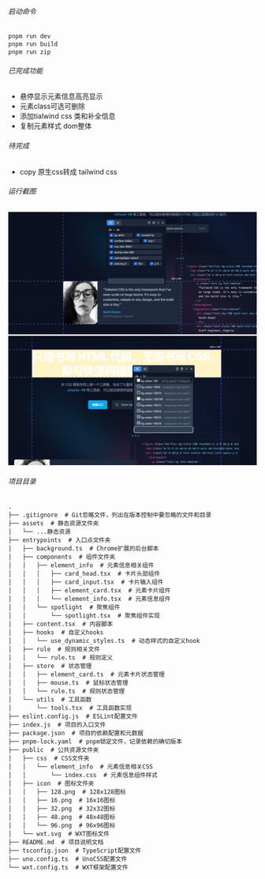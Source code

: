 ###### 启动命令

```
pnpm run dev 
pnpm run build 
pnpm run zip
```

###### 已完成功能
- 悬停显示元素信息高亮显示
- 元素class可选可删除
- 添加tialwind css 类和补全信息
- 复制元素样式 dom整体


###### 待完成
- copy 原生css转成 tailwind css


###### 运行截图
![alt 运行图](assets/runtime_screenshot_1.png)
![alt 运行图](assets/runtime_screenshot_2.png)



###### 项目目录

```
.
├── .gitignore  # Git忽略文件，列出在版本控制中要忽略的文件和目录
├── assets  # 静态资源文件夹
│   └── ...静态资源
├── entrypoints  # 入口点文件夹
│   ├── background.ts  # Chrome扩展的后台脚本
│   ├── components  # 组件文件夹
│   │   ├── element_info  # 元素信息相关组件
│   │   │   ├── card_head.tsx  # 卡片头部组件
│   │   │   ├── card_input.tsx  # 卡片输入组件
│   │   │   ├── element_card.tsx  # 元素卡片组件
│   │   │   └── element_info.tsx  # 元素信息组件
│   │   └── spotlight  # 聚焦组件
│   │       └── spotlight.tsx  # 聚焦组件实现
│   ├── content.tsx  # 内容脚本
│   ├── hooks  # 自定义hooks
│   │   └── use_dynamic_styles.ts  # 动态样式的自定义hook
│   ├── rule  # 规则相关文件
│   │   └── rule.ts  # 规则定义
│   ├── store  # 状态管理
│   │   ├── element_card.ts  # 元素卡片状态管理
│   │   ├── mouse.ts  # 鼠标状态管理
│   │   └── rule.ts  # 规则状态管理
│   └── utils  # 工具函数
│       └── tools.tsx  # 工具函数实现
├── eslint.config.js  # ESLint配置文件
├── index.js  # 项目的入口文件
├── package.json  # 项目的依赖配置和元数据
├── pnpm-lock.yaml  # pnpm锁定文件，记录依赖的确切版本
├── public  # 公共资源文件夹
│   ├── css  # CSS文件夹
│   │   └── element_info  # 元素信息相关CSS
│   │       └── index.css  # 元素信息组件样式
│   ├── icon  # 图标文件夹
│   │   ├── 128.png  # 128x128图标
│   │   ├── 16.png  # 16x16图标
│   │   ├── 32.png  # 32x32图标
│   │   ├── 48.png  # 48x48图标
│   │   └── 96.png  # 96x96图标
│   └── wxt.svg  # WXT图标文件
├── README.md  # 项目说明文档
├── tsconfig.json  # TypeScript配置文件
├── uno.config.ts  # UnoCSS配置文件
└── wxt.config.ts  # WXT框架配置文件
```
